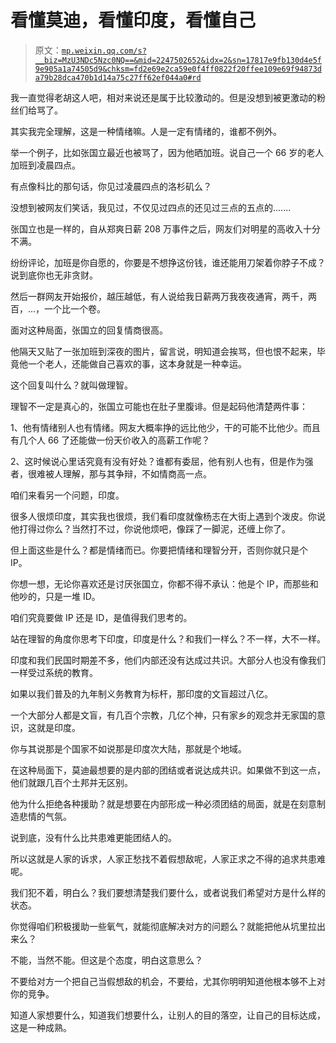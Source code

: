 # 看懂莫迪，看懂印度，看懂自己

> 原文：[`mp.weixin.qq.com/s?__biz=MzU3NDc5Nzc0NQ==&mid=2247502652&idx=2&sn=17817e9fb130d4e5f9e905a1a74505d9&chksm=fd2e69e2ca59e0f4ff0822f20ffee109e69f94873da79b28dca470b1d14a75c27ff62ef044a0#rd`](http://mp.weixin.qq.com/s?__biz=MzU3NDc5Nzc0NQ==&mid=2247502652&idx=2&sn=17817e9fb130d4e5f9e905a1a74505d9&chksm=fd2e69e2ca59e0f4ff0822f20ffee109e69f94873da79b28dca470b1d14a75c27ff62ef044a0#rd)

我一直觉得老胡这人吧，相对来说还是属于比较激动的。但是没想到被更激动的粉丝们给骂了。

其实我完全理解，这是一种情绪嘛。人是一定有情绪的，谁都不例外。

举一个例子，比如张国立最近也被骂了，因为他晒加班。说自己一个 66 岁的老人加班到凌晨四点。

有点像科比的那句话，你见过凌晨四点的洛杉矶么？

没想到被网友们笑话，我见过，不仅见过四点的还见过三点的五点的.......

张国立也是一样的，自从郑爽日薪 208 万事件之后，网友们对明星的高收入十分不满。

纷纷评论，加班是你自愿的，你要是不想挣这份钱，谁还能用刀架着你脖子不成？说到底你也无非贪财。

然后一群网友开始报价，越压越低，有人说给我日薪两万我夜夜通宵，两千，两百，...，一个比一个卷。 

面对这种局面，张国立的回复情商很高。 

他隔天又贴了一张加班到深夜的图片，留言说，明知道会挨骂，但也恨不起来，毕竟他一个老人，还能做自己喜欢的事，这本身就是一种幸运。 

这个回复叫什么？就叫做理智。 

理智不一定是真心的，张国立可能也在肚子里腹诽。但是起码他清楚两件事： 

1、他有情绪别人也有情绪。网友大概率挣的远比他少，干的可能不比他少。而且有几个人 66 了还能做一份天价收入的高薪工作呢？ 

2、这时候说心里话究竟有没有好处？谁都有委屈，他有别人也有，但是作为强者，很难被人理解，那与其争辩，不如情商高一点。 

咱们来看另一个问题，印度。 

很多人很烦印度，其实我也很烦，我们看印度就像杨志在大街上遇到个泼皮。你说他打得过你么？当然打不过，你说他烦吧，像踩了一脚泥，还缠上你了。

但上面这些是什么？都是情绪而已。你要把情绪和理智分开，否则你就只是个 IP。

你想一想，无论你喜欢还是讨厌张国立，你都不得不承认：他是个 IP，而那些和他吵的，只是一堆 ID。

咱们究竟要做 IP 还是 ID，是值得我们思考的。

站在理智的角度你思考下印度，印度是什么？和我们一样么？不一样，大不一样。

印度和我们民国时期差不多，他们内部还没有达成过共识。大部分人也没有像我们一样受过系统的教育。

如果以我们普及的九年制义务教育为标杆，那印度的文盲超过八亿。

一个大部分人都是文盲，有几百个宗教，几亿个神，只有家乡的观念并无家国的意识，这就是印度。

你与其说那是个国家不如说那是印度次大陆，那就是个地域。

在这种局面下，莫迪最想要的是内部的团结或者说达成共识。如果做不到这一点，他们就跟几百个土邦并无区别。

他为什么拒绝各种援助？就是想要在内部形成一种必须团结的局面，就是在刻意制造悲情的气氛。

说到底，没有什么比共患难更能团结人的。

所以这就是人家的诉求，人家正愁找不着假想敌呢，人家正求之不得的追求共患难呢。

我们犯不着，明白么？我们要想清楚我们要什么，或者说我们希望对方是什么样的状态。

你觉得咱们积极援助一些氧气，就能彻底解决对方的问题么？就能把他从坑里拉出来么？

不能，当然不能。但这是个态度，明白这意思么？

不要给对方一个把自己当假想敌的机会，不要给，尤其你明明知道他根本够不上对你的竞争。

知道人家想要什么，知道我们想要什么，让别人的目的落空，让自己的目标达成，这是一种成熟。
